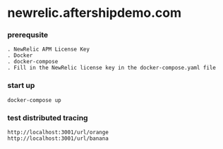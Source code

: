 # newrelic.aftershipdemo.com

### prerequsite
```
. NewRelic APM License Key
. Docker
. docker-compose
. Fill in the NewRelic license key in the docker-compose.yaml file

```

### start up
```
docker-compose up
```


### test distributed tracing
```
http://localhost:3001/url/orange
http://localhost:3001/url/banana
```
